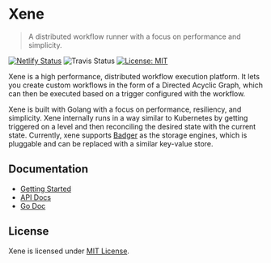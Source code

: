 # Xene

> A distributed workflow runner with a focus on performance and simplicity.

[![Netlify Status](https://api.netlify.com/api/v1/badges/f3adc406-ad04-4059-ad21-6a54f4be6771/deploy-status)](https://app.netlify.com/sites/sad-thompson-bcaa9a/deploys) ![Travis Status](https://travis-ci.com/fristonio/xene.svg?token=xvk2YsyqhEExfPszH3rV&branch=master) [![License: MIT](https://img.shields.io/badge/License-MIT-yellow.svg)](https://opensource.org/licenses/MIT)


Xene is a high performance, distributed workflow execution platform. It lets you create custom workflows in the form of a Directed Acyclic Graph, which can then be executed based on a trigger configured with the workflow.

Xene is built with Golang with a focus on performance, resiliency, and simplicity. Xene internally runs in a way similar to Kubernetes by getting triggered on a level and then reconciling the desired state with the current state. Currently, xene supports [Badger](https://github.com/dgraph-io/badger) as the storage engines, which is pluggable and can be replaced with a similar key-value store.

## Documentation

- [Getting Started](/GettingStarted)
- [API Docs](https://xene-api-docs.netlify.app/apidocs.html)
- [Go Doc](https://pkg.go.dev/github.com/fristonio/xene)

## License

Xene is licensed under [MIT License](https://github.com/fristonio/xene/blob/master/LICENSE.md).

